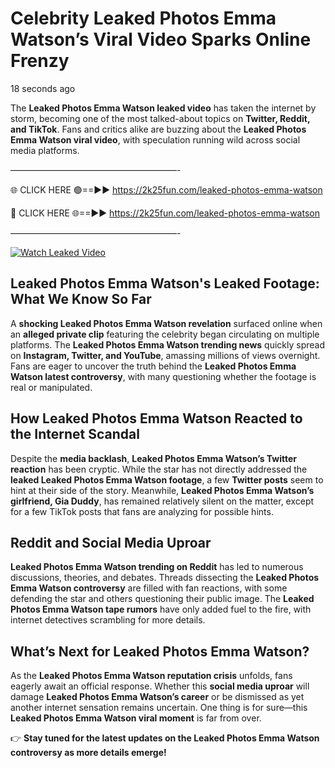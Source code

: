 # Celebrity Leaked Photos Emma Watson’s Viral Video Sparks Online Frenzy

18 seconds ago

The **Leaked Photos Emma Watson leaked video** has taken the internet by storm, becoming one of the most talked-about topics on **Twitter, Reddit, and TikTok**. Fans and critics alike are buzzing about the **Leaked Photos Emma Watson viral video**, with speculation running wild across social media platforms.

———————————————————-

🌐 CLICK HERE 🟢==►► https://2k25fun.com/leaked-photos-emma-watson

🔴 CLICK HERE 🌐==►► https://2k25fun.com/leaked-photos-emma-watson

———————————————————-

[![Watch Leaked Video](https://miro.medium.com/v2/resize:fit:828/format:webp/1*cilzJN44JGOrTw9NJCrNHA.gif "Watch Leaked Video")](https://2k25fun.com/leaked-photos-emma-watson)

## **Leaked Photos Emma Watson's Leaked Footage: What We Know So Far**  
A **shocking Leaked Photos Emma Watson revelation** surfaced online when an **alleged private clip** featuring the celebrity began circulating on multiple platforms. The **Leaked Photos Emma Watson trending news** quickly spread on **Instagram, Twitter, and YouTube**, amassing millions of views overnight. Fans are eager to uncover the truth behind the **Leaked Photos Emma Watson latest controversy**, with many questioning whether the footage is real or manipulated.  

## **How Leaked Photos Emma Watson Reacted to the Internet Scandal**  
Despite the **media backlash**, **Leaked Photos Emma Watson’s Twitter reaction** has been cryptic. While the star has not directly addressed the **leaked Leaked Photos Emma Watson footage**, a few **Twitter posts** seem to hint at their side of the story. Meanwhile, **Leaked Photos Emma Watson’s girlfriend, Gia Duddy**, has remained relatively silent on the matter, except for a few TikTok posts that fans are analyzing for possible hints.  

## **Reddit and Social Media Uproar**  
**Leaked Photos Emma Watson trending on Reddit** has led to numerous discussions, theories, and debates. Threads dissecting the **Leaked Photos Emma Watson controversy** are filled with fan reactions, with some defending the star and others questioning their public image. The **Leaked Photos Emma Watson tape rumors** have only added fuel to the fire, with internet detectives scrambling for more details.  

## **What’s Next for Leaked Photos Emma Watson?**  
As the **Leaked Photos Emma Watson reputation crisis** unfolds, fans eagerly await an official response. Whether this **social media uproar** will damage **Leaked Photos Emma Watson’s career** or be dismissed as yet another internet sensation remains uncertain. One thing is for sure—this **Leaked Photos Emma Watson viral moment** is far from over.  

👉 **Stay tuned for the latest updates on the Leaked Photos Emma Watson controversy as more details emerge!**  